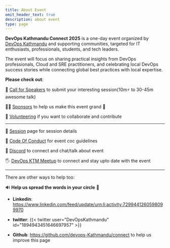 ```yaml
---
title: About Event
omit_header_text: true
description: about event
type: page
---
```


**DevOps Kathmandu Connect 2025** is a one-day event organized by [DevOps Kathmandu](https://www.meetup.com/devops-kathmandu/) and supporting communities, targeted for IT enthusiasts, professionals, students, and tech leaders.  

The event will focus on sharing practical insights from DevOps professionals, Cloud and SRE practitioners, and celebrating local DevOps success stories while connecting global best practices with local expertise.


**Please check out**:

 🎤 [Call for Speakers](https://sessionize.com/devops-kathmandu-connect-2025/) to submit your interesting session(10m⚡️ to 30-45m awesome talk)  

 🙌🏼 [Sponsors](../sponsors) to help us make this event grand 🎉   

 💪 [Volunteering](../volunters) if you want to collaborate and contribute  

---

 🚀 [Session](../sessions) page for session details  

 📖 [Code Of Conduct](../code-of-conduct/) for event coc guidelines  

 💬 [Discord](https://discord.gg/46b2CJmY6c) to connect and chat/talk about event  

 🖐️ [DevOps KTM Meetup](https://www.meetup.com/devops-kathmandu/) to connect and stay upto date with the event  

---

There are other ways to help too:  

   🔊 **Help us spread the words in your circle** 🚨

   - **Linkedin**: https://www.linkedin.com/feed/update/urn:li:activity:7299441260598099970

   - **twitter**:
      {{< twitter user="DevOpsKathmandu" id="1894943451646697957" >}}

   - **Github**: https://github.com/devops-Kathmandu/connect to help us improve this page
